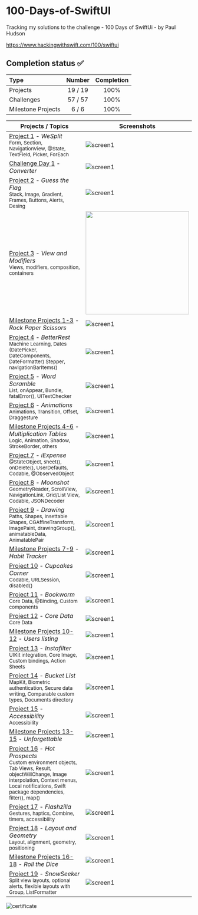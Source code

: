 # 100-Days-of-SwiftUI #

Tracking my solutions to the challenge - 100 Days of SwiftUi - by Paul Hudson

https://www.hackingwithswift.com/100/swiftui

## Completion status   ✅

Type               | Number  | Completion
:---               |  :---:  |   :---:
Projects           | 19 / 19 | 100%
Challenges         | 57 / 57 | 100%
Milestone Projects |  6 / 6  | 100%

Projects / Topics                                                                                                                                                            | Screenshots
---                                                                                                                                                                          |---
[Project 1](P01-WeSplit) - *WeSplit*   <br/><sub> Form, Section, NavigationView, @State, TextField, Picker, ForEach </sub>                                                   | ![screen1](P01-WeSplit/screenshot/screenshot1.gif) |
[Challenge Day 1](P01-Challenge) - *Converter*                                                                                                                               | ![screen1](P01-Challenge/screenshot/screenshot1.gif) |
[Project 2](P02-GuessTheFlag) - *Guess the Flag*  <br/> <sub> Stack, Image, Gradient, Frames, Buttons, Alerts, Desing </sub>                                                 | ![screen1](P02-GuessTheFlag/screenshot/screenshot1.gif) |
[Project 3](P03-ViewsAndModifiers) - *View and Modifiers*   <br/><sub> Views, modifiers, composition, containers </sub>                                                      | <img src="P03-ViewsAndModifiers/screenshot/screenshot1.png" width="280"/> |
[Milestone Projects 1-3](P03-Milestone-RockPaperScissors) - *Rock Paper Scissors*                                                                                            | ![screen1](P03-Milestone-RockPaperScissors/screenshot/screenshot1.gif) |
[Project 4](P04-BetterRest) - *BetterRest*   <br/><sub> Machine Learning, Dates (DatePicker, DateComponents, DateFormatter) Stepper, navigationBarItems() </sub>             | ![screen1](P04-BetterRest/screenshot/screemshot1.gif) |
[Project 5](P05-WordScramble) - *Word Scramble*   <br/><sub> List, onAppear, Bundle, fatalError(), UITextChecker </sub>                                                      | ![screen1](P05-WordScramble/screenshot/screenshot1.gif) |
[Project 6](P06-Animations) - *Animations*  <br/><sub> Animations, Transition, Offset, Draggesture </sub>                                                                    | ![screen1](P06-Animations/screenshot/screenshot1.gif) |
[Milestone Projects 4-6](P06-Milestone-Multiplication) - *Multiplication Tables*      <br/> <sub> Logic, Animation, Shadow, StrokeBorder, others </sub>                      | ![screen1](P06-Milestone-Multiplication/screenshot/screenshot1.gif) |
[Project 7](P07-iExpense) - *iExpense*  <br/><sub> @StateObject, sheet(), onDelete(), UserDefaults, Codable, @ObservedObject </sub>                                          | ![screen1](P07-iExpense/screenshot/screenshot1.gif) |
[Project 8](P08-MoonShot) - *Moonshot*   <br/><sub> GeometryReader, ScrollView, NavigationLink, Grid/List View, Codable, JSONDecoder </sub>                                  | ![screen1](P08-MoonShot/screenshot/screenshot1.gif) |
[Project 9](P09-Drawing) - *Drawing*  <br/><sub> Paths, Shapes, Insettable Shapes, CGAffineTransform, ImagePaint, drawingGroup(), animatableData, AnimatablePair </sub>      | ![screen1](P09-Drawing/screenshot/screenshot1.gif) |
[Milestone Projects 7-9](P09-Milestone-Habito) - *Habit Tracker*                                                                                              | ![screen1](P09-Milestone-Habito/screenshot/screenshot1.gif) |
[Project 10](P10-CupcakeCorner) - *Cupcakes Corner*    <br/><sub> Codable, URLSession, disabled() </sub>                                                                     | ![screen1](P10-CupcakeCorner/screenshot/screenshot1.gif) |
[Project 11](P11-Bookworm) - *Bookworm*   <br/><sub> Core Data, @Binding, Custom components </sub>                                                                           | ![screen1](P11-Bookworm/screenshot/screenshot1.gif) |
[Project 12](P12-CoreDataProject) - *Core Data*   <br/><sub> Core Data </sub>                                                                                                | ![screen1](P12-CoreDataProject/screenshot/screenshot1.gif) |
[Milestone Projects 10-12](P12-Milestone-UsersList) - *Users listing*                                                                                                        | ![screen1](P12-Milestone-UsersList/screenshot/screenshot1.gif) |
[Project 13](P13-Instafilter) - *Instafilter*   <br/><sub> UIKit integration, Core Image, Custom bindings, Action Sheets </sub>                                              | ![screen1](P13-Instafilter/screenshot/screenshot1.gif) |
[Project 14](P14-BucketList) - *Bucket List*    <br/><sub> MapKit, Biometric authentication, Secure data writing, Comparable custom types, Documents directory </sub>        | ![screen1](P14-BucketList/screenshot/screenshot1.gif)  |
[Project 15](P15-AccessibilityApp) - *Accessibility*   <br/><sub> Accessibility </sub>                                                                                       | ![screen1](P15-AccessibilityApp/screenshot/screenshot1.gif) |
[Milestone Projects 13-15](P15-Milestone-Unforgettable) - *Unforgettable*                                                                                                    | ![screen1](P15-Milestone-Unforgettable/screenshot/screenshot1.gif) |
[Project 16](P16-HotProspects) - *Hot Prospects*    <br/><sub> Custom environment objects, Tab Views, Result, objectWillChange, Image interpolation, Context menus, Local notifications, Swift package dependencies, filter(), map() </sub> | ![screen1](P16-HotProspects/screenshot/screenshot1.gif)  |
[Project 17](P17-Flashzilla) - *Flashzilla*  <br/><sub> Gestures, haptics, Combine, timers, accessibility </sub>                                                             | ![screen1](P17-Flashzilla/screenshot/screenshot1.gif) |
[Project 18](P18-LayoutAndGeometry) - *Layout and Geometry*   <br/><sub> Layout, alignment, geometry, positioning </sub>                                                     | ![screen1](P18-LayoutAndGeometry/screenshot/screenshot1.gif) |
[Milestone Projects 16-18](P18-Milestone-DiceRoll) - *Roll the Dice*                                                                                                         | ![screen1](P18-Milestone-DiceRoll/screenshot/screenshot1.gif)  |
[Project 19](P19-SnowSeeker) - *SnowSeeker*    <br/><sub> Split view layouts, optional alerts, flexible layouts with Group, ListFormatter </sub>                             | ![screen1](P19-SnowSeeker/screenshot/screenshot1.gif)|

![certificate](xcertificate.jpg)
